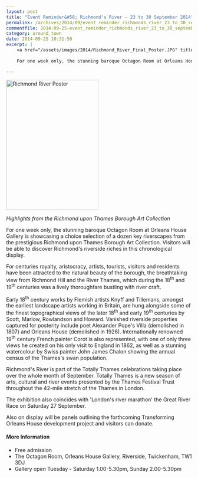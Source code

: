 ```yaml
---
layout: post
title: "Event Reminder&#58; Richmond's River - 23 to 30 September 2014"
permalink: /archives/2014/09/event_reminder_richmonds_river_23_to_30_september.html
commentfile: 2014-09-25-event_reminder_richmonds_river_23_to_30_september
category: around_town
date: 2014-09-25 10:31:50
excerpt: |
    <a href="/assets/images/2014/Richmond_River_Final_Poster.JPG" title="See larger version of - Richmond River Poster"><img src="/assets/images/2014/Richmond_River_Final_Poster_thumb.JPG" width="150" height="212" alt="Richmond River Poster" class="photo right" /></a>
    
    For one week only, the stunning baroque Octagon Room at Orleans House Gallery is showcasing a choice selection of a dozen key riverscapes from the prestigious Richmond upon Thames Borough Art Collection. Visitors will be able to discover Richmond's riverside riches in this chronological display.

---
```


<a href="/assets/images/2014/Richmond_River_Final_Poster.JPG" title="See larger version of - Richmond River Poster"><img src="/assets/images/2014/Richmond_River_Final_Poster_thumb.JPG" width="250" height="353" alt="Richmond River Poster" class="photo right" /></a>

*Highlights from the Richmond upon Thames Borough Art Collection*

For one week only, the stunning baroque Octagon Room at Orleans House Gallery is showcasing a choice selection of a dozen key riverscapes from the prestigious Richmond upon Thames Borough Art Collection. Visitors will be able to discover Richmond's riverside riches in this chronological display.

For centuries royalty, aristocracy, artists, tourists, visitors and residents have been attracted to the natural beauty of the borough, the breathtaking view from Richmond Hill and the River Thames, which during the 18<sup>th</sup> and 19<sup>th</sup> centuries was a lively thoroughfare bustling with river craft.

Early 18<sup>th</sup> century works by Flemish artists Knyff and Tillemans, amongst the earliest landscape artists working in Britain, are hung alongside some of the finest topographical views of the later 18<sup>th</sup> and early 19<sup>th</sup> centuries by Scott, Marlow, Rowlandson and Howard. Vanished riverside properties captured for posterity include poet Alexander Pope's Villa (demolished in 1807) and Orleans House (demolished in 1926). Internationally renowned 19<sup>th</sup> century French painter Corot is also represented, with one of only three views he created on his only visit to England in 1862, as well as a stunning watercolour by Swiss painter John James Chalon showing the annual census of the Thames's swan population.

Richmond's River is part of the Totally Thames celebrations taking place over the whole month of September. Totally Thames is a new season of arts, cultural and river events presented by the Thames Festival Trust throughout the 42-mile stretch of the Thames in London.

The exhibition also coincides with 'London's river marathon' the Great River Race on Saturday 27 September.

Also on display will be panels outlining the forthcoming Transforming Orleans House development project and visitors can donate.

#### More Information

-   Free admission
-   The Octagon Room, Orleans House Gallery, Riverside, Twickenham, TW1 3DJ
-   Gallery open Tuesday - Saturday 1.00-5.30pm, Sunday 2.00-5.30pm
